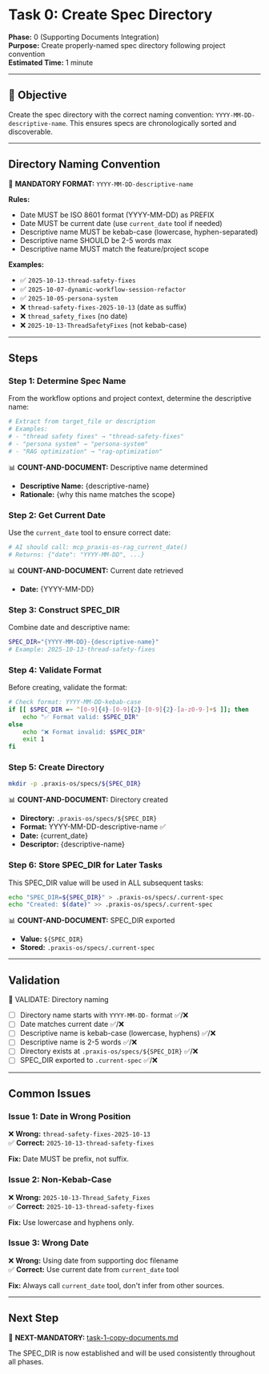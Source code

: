 # Task 0: Create Spec Directory

**Phase:** 0 (Supporting Documents Integration)  
**Purpose:** Create properly-named spec directory following project convention  
**Estimated Time:** 1 minute

---

## 🎯 Objective

Create the spec directory with the correct naming convention: `YYYY-MM-DD-descriptive-name`. This ensures specs are chronologically sorted and discoverable.

---

## Directory Naming Convention

🚨 **MANDATORY FORMAT:** `YYYY-MM-DD-descriptive-name`

**Rules:**
- Date MUST be ISO 8601 format (YYYY-MM-DD) as PREFIX
- Date MUST be current date (use `current_date` tool if needed)
- Descriptive name MUST be kebab-case (lowercase, hyphen-separated)
- Descriptive name SHOULD be 2-5 words max
- Descriptive name MUST match the feature/project scope

**Examples:**
- ✅ `2025-10-13-thread-safety-fixes`
- ✅ `2025-10-07-dynamic-workflow-session-refactor`
- ✅ `2025-10-05-persona-system`
- ❌ `thread-safety-fixes-2025-10-13` (date as suffix)
- ❌ `thread_safety_fixes` (no date)
- ❌ `2025-10-13-ThreadSafetyFixes` (not kebab-case)

---

## Steps

### Step 1: Determine Spec Name

From the workflow options and project context, determine the descriptive name:

```bash
# Extract from target_file or description
# Examples:
# - "thread safety fixes" → "thread-safety-fixes"
# - "persona system" → "persona-system"
# - "RAG optimization" → "rag-optimization"
```

📊 **COUNT-AND-DOCUMENT:** Descriptive name determined
- **Descriptive Name:** {descriptive-name}
- **Rationale:** {why this name matches the scope}

### Step 2: Get Current Date

Use the `current_date` tool to ensure correct date:

```python
# AI should call: mcp_praxis-os-rag_current_date()
# Returns: {"date": "YYYY-MM-DD", ...}
```

📊 **COUNT-AND-DOCUMENT:** Current date retrieved
- **Date:** {YYYY-MM-DD}

### Step 3: Construct SPEC_DIR

Combine date and descriptive name:

```bash
SPEC_DIR="{YYYY-MM-DD}-{descriptive-name}"
# Example: 2025-10-13-thread-safety-fixes
```

### Step 4: Validate Format

Before creating, validate the format:

```bash
# Check format: YYYY-MM-DD-kebab-case
if [[ $SPEC_DIR =~ ^[0-9]{4}-[0-9]{2}-[0-9]{2}-[a-z0-9-]+$ ]]; then
    echo "✅ Format valid: $SPEC_DIR"
else
    echo "❌ Format invalid: $SPEC_DIR"
    exit 1
fi
```

### Step 5: Create Directory

```bash
mkdir -p .praxis-os/specs/${SPEC_DIR}
```

📊 **COUNT-AND-DOCUMENT:** Directory created
- **Directory:** `.praxis-os/specs/${SPEC_DIR}`
- **Format:** YYYY-MM-DD-descriptive-name ✅
- **Date:** {current_date}
- **Descriptor:** {descriptive-name}

### Step 6: Store SPEC_DIR for Later Tasks

This SPEC_DIR value will be used in ALL subsequent tasks:

```bash
echo "SPEC_DIR=${SPEC_DIR}" > .praxis-os/specs/.current-spec
echo "Created: $(date)" >> .praxis-os/specs/.current-spec
```

📊 **COUNT-AND-DOCUMENT:** SPEC_DIR exported
- **Value:** `${SPEC_DIR}`
- **Stored:** `.praxis-os/specs/.current-spec`

---

## Validation

🛑 VALIDATE: Directory naming

- [ ] Directory name starts with `YYYY-MM-DD-` format ✅/❌
- [ ] Date matches current date ✅/❌
- [ ] Descriptive name is kebab-case (lowercase, hyphens) ✅/❌
- [ ] Descriptive name is 2-5 words ✅/❌
- [ ] Directory exists at `.praxis-os/specs/${SPEC_DIR}` ✅/❌
- [ ] SPEC_DIR exported to `.current-spec` ✅/❌

---

## Common Issues

### Issue 1: Date in Wrong Position

❌ **Wrong:** `thread-safety-fixes-2025-10-13`  
✅ **Correct:** `2025-10-13-thread-safety-fixes`

**Fix:** Date MUST be prefix, not suffix.

### Issue 2: Non-Kebab-Case

❌ **Wrong:** `2025-10-13-Thread_Safety_Fixes`  
✅ **Correct:** `2025-10-13-thread-safety-fixes`

**Fix:** Use lowercase and hyphens only.

### Issue 3: Wrong Date

❌ **Wrong:** Using date from supporting doc filename  
✅ **Correct:** Use current date from `current_date` tool

**Fix:** Always call `current_date` tool, don't infer from other sources.

---

## Next Step

🎯 **NEXT-MANDATORY:** [task-1-copy-documents.md](task-1-copy-documents.md)

The SPEC_DIR is now established and will be used consistently throughout all phases.

